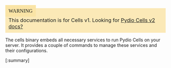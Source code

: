 <div style="background-color: #fbe9b7;font-size: 16px;">
<span style="background-color: #fae4a6;padding: 10px;font-family: FuturaT-Demi;">WARNING</span>
<span style="padding: 10px;display: inline-block;">This documentation is for Cells v1. Looking for <a href="https://pydio.com/en/docs/cells/v2/quick-start">Pydio Cells v2 docs?</a></span>
</div>

The cells binary embeds all necessary services to run Pydio Cells on your server. It provides a couple of commands to manage these services and their configurations.

[:summary]
